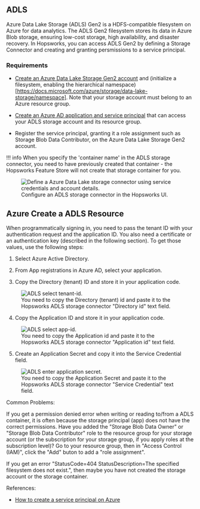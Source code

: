 ## ADLS
Azure Data Lake Storage (ADLS) Gen2 is a HDFS-compatible filesystem on Azure for data analytics. The ADLS Gen2 filesystem stores its data in Azure Blob storage, ensuring low-cost storage, high availability, and disaster recovery. In Hopsworks, you can access ADLS Gen2 by defining a Storage Connector and creating and granting persmissions to a service principal.

### Requirements

* [Create an Azure Data Lake Storage Gen2 account](https://docs.microsoft.com/azure/storage/data-lake-storage/quickstart-create-account) and (initialize a filesystem, enabling the hierarchical namespace)[https://docs.microsoft.com/azure/storage/data-lake-storage/namespace]. Note that your storage account must belong to an Azure resource group.

* [Create an Azure AD application and service principal](https://docs.microsoft.com/en-us/azure/active-directory/develop/howto-create-service-principal-portal) that can access your ADLS storage account and its resource group.
* Register the service principal, granting it a role assignment such as Storage Blob Data Contributor, on the Azure Data Lake Storage Gen2 account.

!!! info
    When you specify the 'container name' in the ADLS storage connector, you need to have previously created that container - the Hopsworks Feature Store will not create that storage container for you.


<p align="center">
  <figure>
    <img src="../../../assets/images/storage-connectors/adls.png" alt="Define a Azure Data Lake storage connector using service credentials and account details.">
    <figcaption>Configure an ADLS storage connector in the Hopsworks UI.</figcaption>    
  </figure>
</p>


## Azure Create a ADLS Resource


When programmatically signing in, you need to pass the tenant ID with your authentication request and the application ID. You also need a certificate or an authentication key (described in the following section). To get those values, use the following steps:

1. Select Azure Active Directory.

2. From App registrations in Azure AD, select your application.

3. Copy the Directory (tenant) ID and store it in your application code.

<p align="center">
  <figure>
    <img src="../../../assets/images/storage-connectors/adls-copy-tenant-id.png" alt="ADLS select tenant-id.">
    <figcaption>You need to copy the Directory (tenant) id and paste it to the Hopsworks ADLS storage connector  "Directory id" text field.</figcaption>
  </figure>
</p>

4. Copy the Application ID and store it in your application code.
<p align="center">
  <figure>
    <img src="../../../assets/images/storage-connectors/adls-copy-app-id.png" alt="ADLS select app-id.">
    <figcaption>You need to copy the Application id and paste it to the Hopsworks ADLS storage connector "Application id" text field.</figcaption>
  </figure>
</p>


5. Create an Application Secret and copy it into the Service Credential field.

<p align="center">
  <figure>
    <img src="../../../assets/images/storage-connectors/adls-copy-secret.png" alt="ADLS enter application secret.">
    <figcaption>You need to copy the Application Secret and paste it to the Hopsworks ADLS storage connector "Service Credential" text field.</figcaption>
  </figure>
</p>

Common Problems:

If you get a permission denied error when writing or reading to/from a ADLS container, it is often because the storage principal (app) does not have the correct permissions. Have you added the "Storage Blob Data Owner" or "Storage Blob Data Contributor" role to the resource group for your storage account (or the subscription for your storage group, if you apply roles at the subscription level)? Go to your resource group, then in "Access Control (IAM)", click the "Add" buton to add a "role assignment".

If you get an error "StatusCode=404 StatusDescription=The specified filesystem does not exist.", then maybe you have not created the storage account or the storage container.

References: 

* [How to create a service principal on Azure](https://docs.microsoft.com/en-us/azure/active-directory/develop/howto-create-service-principal-portal)

